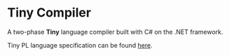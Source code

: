 # Tiny Compiler

A two-phase **Tiny** language compiler built with C# on the .NET framework.

Tiny PL language specification can be found [here](./docs/tiny-pl-language-description.pdf).
